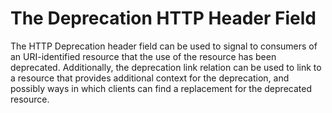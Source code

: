 # The Deprecation HTTP Header Field

The HTTP Deprecation header field can be used to signal to consumers of an URI-identified resource that the use of the resource has been deprecated. Additionally, the deprecation link relation can be used to link to a resource that provides additional context for the deprecation, and possibly ways in which clients can find a replacement for the deprecated resource.
